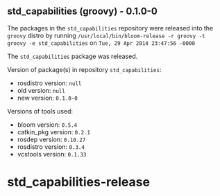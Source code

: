 ## std_capabilities (groovy) - 0.1.0-0

The packages in the `std_capabilities` repository were released into the `groovy` distro by running `/usr/local/bin/bloom-release -r groovy -t groovy -e std_capabilities` on `Tue, 29 Apr 2014 23:47:56 -0000`

The `std_capabilities` package was released.

Version of package(s) in repository `std_capabilities`:
- rosdistro version: `null`
- old version: `null`
- new version: `0.1.0-0`

Versions of tools used:
- bloom version: `0.5.4`
- catkin_pkg version: `0.2.1`
- rosdep version: `0.10.27`
- rosdistro version: `0.3.4`
- vcstools version: `0.1.33`


std_capabilities-release
========================
